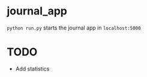 # journal_app

`python run.py` starts the journal app in `localhost:5000`


# TODO

* Add statistics

